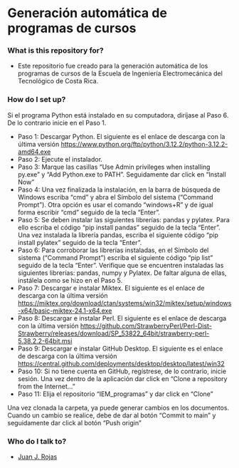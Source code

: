 Generación automática de programas de cursos
============

### What is this repository for?

* Este repositorio fue creado para la generación automática de los programas de cursos de la Escuela de Ingeniería Electromecánica del Tecnológico de Costa Rica.

### How do I set up?

Si el programa Python está instalado en su computadora, diríjase al Paso 6. De lo contrario inicie en el Paso 1. 

* Paso 1: Descargar Python. El siguiente es el enlace de descarga con la última versión https://www.python.org/ftp/python/3.12.2/python-3.12.2-amd64.exe
* Paso 2: Ejecute el instalador.
* Paso 3: Marque las casillas “Use Admin privileges when installing py.exe” y “Add Python.exe to PATH”. Seguidamente dar click en “Install Now”
* Paso 4: Una vez finalizada la instalación, en la barra de búsqueda de Windows escriba “cmd” y abra el Símbolo del sistema (“Command Prompt”). Otra opción es usar el comando “windows+R” y de igual forma escribir “cmd” seguido de la tecla “Enter”. 
* Paso 5: Se deben instalar las siguientes librerías: pandas y pylatex. Para ello escriba el código “pip install pandas” seguido de la tecla “Enter”. Una vez instalada la librería pandas, escriba el siguiente código “pip install pylatex” seguido de la tecla “Enter”.
* Paso 6: Para corroborar las librerías instaladas, en el Símbolo del sistema (“Command Prompt”) escriba el siguiente código “pip list” seguido de la tecla “Enter”. Verifique que se encuentren instaladas las siguientes librerías: pandas, numpy y Pylatex. De faltar alguna de ellas, instálela como se hizo en el Paso 5.
* Paso 7: Descargar e instalar Miktex. El siguiente es el enlace de descarga con la última versión https://miktex.org/download/ctan/systems/win32/miktex/setup/windows-x64/basic-miktex-24.1-x64.exe
* Paso 8: Descargar e instalar Perl. El siguiente es el enlace de descarga con la última versión https://github.com/StrawberryPerl/Perl-Dist-Strawberry/releases/download/SP_53822_64bit/strawberry-perl-5.38.2.2-64bit.msi
* Paso 9: Descargar e instalar GitHub Desktop. El siguiente es el enlace de descarga con la última versión https://central.github.com/deployments/desktop/desktop/latest/win32
* Paso 10: Si no tiene cuenta en GitHub, regístrese, de lo contrario, inicie sesión. Una vez dentro de la aplicación dar click en “Clone a repository from the Internet…”
* Paso 11: Elija el repositorio “IEM_programas” y dar click en “Clone”

Una vez clonada la carpeta, ya puede generar cambios en los documentos. Cuando un cambio se realice, debe de dar al botón “Commit to main”  y seguidamente dar click al botón “Push origin”

### Who do I talk to? ###

* [Juan J. Rojas](mailto:juan.rojas@itcr.ac.cr)
